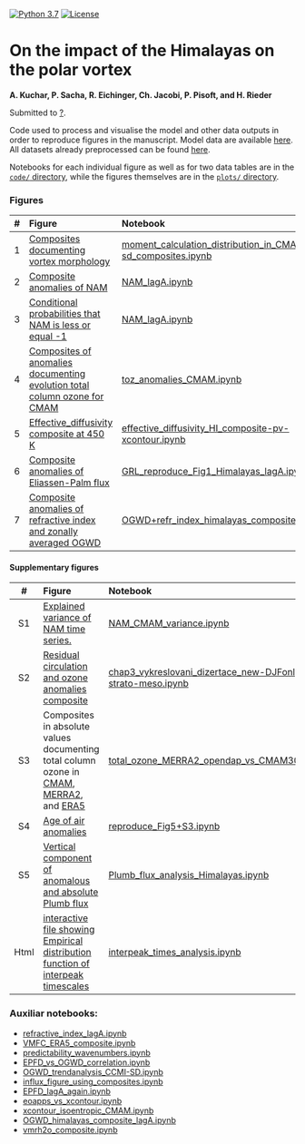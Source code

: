 [![Python 3.7](https://img.shields.io/badge/python-3.6-blue.svg)](https://www.python.org/downloads/release/python-369/)
[![License](https://img.shields.io/badge/License-MIT-yellow.svg)](LICENSE)

# On the impact of the Himalayas on the polar vortex
**A. Kuchar, P. Sacha, R. Eichinger, Ch. Jacobi, P. Pisoft, and H. Rieder**

Submitted to [?](?).

Code used to process and visualise the model and other data outputs in order to reproduce figures in the manuscript.
Model data are available [here](http://climate-modelling.canada.ca/climatemodeldata/cmam/output/CMAM/CMAM30-SD/index.shtml). All datasets already preprocessed can be found [here](?).

Notebooks for each individual figure as well as for two data tables are in the [`code/` directory](code), while the figures themselves are in the [`plots/` directory](plots).

### Figures
|  #  | Figure                                                                                                                                                                                                    | Notebook                                                                              | Dependencies                                                                                                                                                             |
|:---:|:----------------------------------------------------------------------------------------------------------------------------------------------------------------------------------------------------------|:--------------------------------------------------------------------------------------|:-------------------------------------------------------------------------------------------------------------------------------------------------------------------------|
|  1 | [Composites documenting vortex morphology](plots/PVmoments_lagA_composite_20days_poster.pdf)                                                                              | [moment_calculation_distribution_in_CMAM30-sd_composites.ipynb](code/moment_calculation_distribution_in_CMAM30-sd_composites.ipynb)                       |                                                                                                                                       |
|  2 | [Composite anomalies of NAM](plots/NAM_lagA_composite_HIonly_FDR.pdf)                                                      | [NAM_lagA.ipynb](code/NAM_lagA.ipynb)                 |                                                                                                                           |
|  3 | [Conditional probabilities that NAM is less or equal -1](plots/NAM_lagA_probability_10hPa_CI.pdf)                | [NAM_lagA.ipynb](code/NAM_lagA.ipynb)|                                                                                              |
|  4 | [Composites of anomalies documenting evolution total column ozone for CMAM](plots/TO3_anomalies_lagA_FDR.pdf) | [toz_anomalies_CMAM.ipynb](code/toz_anomalies_CMAM.ipynb)                     |       [composite_example_ERA5.py](code/composite_example_ERA5.py)                                                                                                                     |
|  5 | [Effective_diffusivity composite at 450 K](plots/effective_diffusivity_HI-composite@450K_pv_FDR-xcontour.pdf)                                                                                      | [effective_diffusivity_HI_composite-pv-xcontour.ipynb](code/effective_diffusivity_HI_composite-pv-xcontour.ipynb)                           |                 [xcontour_isoentropic_CMAM-script.py](code/xcontour_isoentropic_CMAM-script.py)                                                                                                       |
|  6 | [Composite anomalies of Eliassen-Palm flux](plots/EPflux-analysis_Himalayas_anomalies_20days_zm_wEPFDsignificancetropopause_DJFonly_pvalue005_lags0357_FDR.pdf)                                               | [GRL_reproduce_Fig1_Himalayas_lagA.ipynb](code/GRL_reproduce_Fig1_Himalayas_lagA.ipynb)                     |                                                                        |
|  7 | [Composite anomalies of refractive index and zonally averaged OGWD](plots/OGWDzm+refr_lagA_composite_CI_daily.pdf)                                                  | [OGWD+refr_index_himalayas_composite_lagA.ipy](code/OGWD+refr_index_himalayas_composite_lagA.ipy)               |                                                                                                                           |


#### Supplementary figures
|  #  | Figure                                                                                                                                                                                                    | Notebook                                                                              | Dependencies                                                                                                                                                             |
|:---:|:----------------------------------------------------------------------------------------------------------------------------------------------------------------------------------------------------------|:--------------------------------------------------------------------------------------|:-------------------------------------------------------------------------------------------------------------------------------------------------------------------------|
|  S1 | [Explained variance of NAM time series.](plots/NAM_explained_variance.pdf)                                               | [NAM_CMAM_variance.ipynb](code/NAM_CMAM_variance.ipynb)                     | |
|  S2 | [Residual circulation and ozone anomalies composite](plots/vmro3+RC_percentages_all_20days_zm_wabsolutevaluesandtropopause_DJFonly_HIonly.pdf)                                               | [chap3_vykreslovani_dizertace_new-DJFonly-tropo-strato-meso.ipynb](code/chap3_vykreslovani_dizertace_new-DJFonly-tropo-strato-meso.ipynb)                     | |
| S3 | Composites in absolute values documenting total column ozone in [CMAM](plots/TO3_CMAM30-SD_himalayas_composite_verif_fig.pdf), [MERRA2](plots/TO3_MERRA2_himalayas_composite_verif_fig.pdf), and [ERA5](plots/TO3_ERA5_himalayas_composite_verif_fig.pdf)                                                                             | [total_ozone_MERRA2_opendap_vs_CMAM30SD.ipynb](code/rtotal_ozone_MERRA2_opendap_vs_CMAM30SD.ipynb)                       |                                          [composite_example_ERA5.py](code/composite_example_ERA5.py)                                                                                          |
|  S4 | [Age of air anomalies](plots/stmeanage@7000Pa_anomalies_allwclim_20days_PlateCarree_DJFonly+HIonly.pdf)                                                                              | [reproduce_Fig5+S3.ipynb](code/reproduce_Fig5+S3.ipynb)                       |                                                                                                                                    |
|  S5 | [Vertical component of anomalous and absolute Plumb flux](plots/Fz_plumb_anomalies_all_20days_lag0_only70hPa.pdf)                                                                              | [Plumb_flux_analysis_Himalayas.ipynb](code/Plumb_flux_analysis_Himalayas.ipynb)                       |   [?](code/?.ipynb)                                                                                                                                 |
|  Html | [interactive file showing Empirical distribution function of interpeak timescales](plots/ecdf_interpeak_times.html)                                                                              | [interpeak_times_analysis.ipynb](code/interpeak_times_analysis.ipynb)                       |                                                                                                                                    |
                                                  



    
    
### Auxiliar notebooks:
- [refractive_index_lagA.ipynb](code/refractive_index_lagA.ipynb)
- [VMFC_ERA5_composite.ipynb](code/VMFC_ERA5_composite.ipynb)
- [predictability_wavenumbers.ipynb](code/predictability_wavenumbers.ipynb)
- [EPFD_vs_OGWD_correlation.ipynb](code/EPFD_vs_OGWD_correlation.ipynb)
- [OGWD_trendanalysis_CCMI-SD.ipynb](code/OGWD_trendanalysis_CCMI-SD.ipynb)
- [influx_figure_using_composites.ipynb](code/influx_figure_using_composites.ipynb)
- [EPFD_lagA_again.ipynb](code/EPFD_lagA_again.ipynb)
- [eoapps_vs_xcontour.ipynb](code/geoapps_vs_xcontour.ipynb)
- [xcontour_isoentropic_CMAM.ipynb](code/xcontour_isoentropic_CMAM.ipynb)
- [OGWD_himalayas_composite_lagA.ipynb](code/OGWD_himalayas_composite_lagA.ipynb)
- [vmrh2o_composite.ipynb](code/vmrh2o_composite.ipynb)

